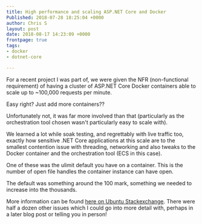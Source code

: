 ```yaml
---
title: High performance and scaling ASP.NET Core and Docker
Published: 2018-07-28 18:25:04 +0000
author: Chris S
layout: post
date: 2018-08-17 14:23:09 +0000
frontpage: true
tags:
- docker
- dotnet-core

---
```

For a recent project I was part of, we were given the NFR (non-functional requirement) of having a cluster of ASP.NET Core Docker containers able to scale up to \~100,000 requests per minute.

Easy right? Just add more containers??

Unfortunately not, it was far more involved than that (particularly as the orchestration tool chosen wasn't particularly easy to scale with).

We learned a lot while soak testing, and regrettably with live traffic too, exactly how sensitive .NET Core applications at this scale are to the smallest contention issue with threading, networking and also tweaks to the Docker container and the orchestration tool (ECS in this case).

One of these was the ulimit default you have on a container. This is the number of open file handles the container instance can have open.

The default was something around the 100 mark, something we needed to increase into the thousands.

More information can be found [here on Ubuntu Stackexchange](https://askubuntu.com/questions/162229/how-do-i-increase-the-open-files-limit-for-a-non-root-user). There were half a dozen other issues which I could go into more detail with, perhaps in a later blog post or telling you in person!